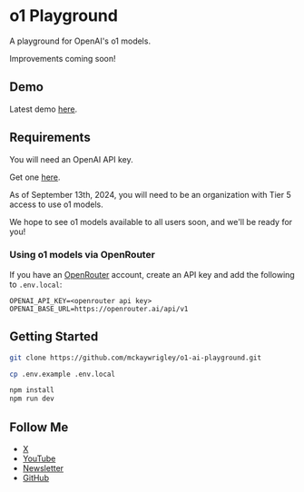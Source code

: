 # o1 Playground

A playground for OpenAI's o1 models.

Improvements coming soon!

## Demo

Latest demo [here](https://twitter.com/mckaywrigley/status/1834721745179492735).

## Requirements

You will need an OpenAI API key.

Get one [here](https://platform.openai.com/api-keys).

As of September 13th, 2024, you will need to be an organization with Tier 5 access to use o1 models.

We hope to see o1 models available to all users soon, and we'll be ready for you!

### Using o1 models via OpenRouter

If you have an [OpenRouter](https://openrouter.ai/) account, create an API key and add the following to `.env.local`:

```
OPENAI_API_KEY=<openrouter api key>
OPENAI_BASE_URL=https://openrouter.ai/api/v1
```

## Getting Started

```bash
git clone https://github.com/mckaywrigley/o1-ai-playground.git
```

```bash
cp .env.example .env.local
```

```bash
npm install
npm run dev
```

## Follow Me

- [X](https://twitter.com/mckaywrigley)
- [YouTube](https://youtube.com/@realmckaywrigley)
- [Newsletter](https://mckaywrigley.com/newsletter)
- [GitHub](https://github.com/mckaywrigley)
